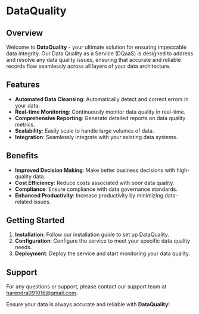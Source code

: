 # DataQuality

## Overview
Welcome to **DataQuality** - your ultimate solution for ensuring impeccable data integrity. Our Data Quality as a Service (DQaaS) is designed to address and resolve any data quality issues, ensuring that accurate and reliable records flow seamlessly across all layers of your data architecture.

## Features
- **Automated Data Cleansing**: Automatically detect and correct errors in your data.
- **Real-time Monitoring**: Continuously monitor data quality in real-time.
- **Comprehensive Reporting**: Generate detailed reports on data quality metrics.
- **Scalability**: Easily scale to handle large volumes of data.
- **Integration**: Seamlessly integrate with your existing data systems.

## Benefits
- **Improved Decision Making**: Make better business decisions with high-quality data.
- **Cost Efficiency**: Reduce costs associated with poor data quality.
- **Compliance**: Ensure compliance with data governance standards.
- **Enhanced Productivity**: Increase productivity by minimizing data-related issues.

## Getting Started
1. **Installation**: Follow our installation guide to set up DataQuality.
2. **Configuration**: Configure the service to meet your specific data quality needs.
3. **Deployment**: Deploy the service and start monitoring your data quality.

## Support
For any questions or support, please contact our support team at [harendra091016@gmail.com](mailto:harendra091016@gmail.com).

Ensure your data is always accurate and reliable with **DataQuality**!